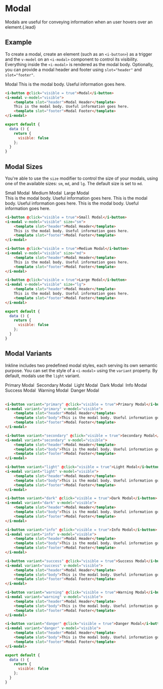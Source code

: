 # Modal
Modals are useful for conveying information when an user hovers over an element.{.lead}

## Example
To create a modal, create an element (such as an `<i-button>`) as a trigger and the `v-model` on an `<i-modal>` component to control its visibility. Everything inside the `<i-modal>` is rendered as the modal body. Optionally, you can provide a modal header and footer using `slot="header"` and `slot="footer"`.

<div>
    <i-button @click="showModal=true">Modal</i-button>
    <i-modal v-model="showModal">
        <template slot="header">Modal Header</template>
        This is the modal body. Useful information goes here.
        <template slot="footer">Modal Footer</template>
    </i-modal>
</div>

~~~html
<i-button @click="visible = true">Modal</i-button>
<i-modal v-model="visible">
    <template slot="header">Modal Header</template>
    This is the modal body. Useful information goes here.
    <template slot="footer">Modal Footer</template>
</i-modal>
~~~

~~~js
export default {
  data () {
    return {
      visible: false
    };
  }
}
~~~

## Modal Sizes
You're able to use the `size` modifier to control the size of your modals, using one of the available sizes: `sm`, `md`, and `lg`. 
The default size is set to `md`.

<div>
    <i-button @click="showModalSm = true">Small Modal</i-button>&nbsp;
    <i-button @click="showModalMd = true">Medium Modal</i-button>&nbsp;
    <i-button @click="showModalLg = true">Large Modal</i-button>
</div>

<i-modal v-model="showModalSm" size="sm">
    <template slot="header">Modal Header</template>
    This is the modal body. Useful information goes here.
    <template slot="footer">Modal Footer</template>
</i-modal>

<i-modal v-model="showModalMd" size="md">
    <template slot="header">Modal Header</template>
    This is the modal body. Useful information goes here.
    <template slot="footer">Modal Footer</template>
</i-modal>

<i-modal v-model="showModalLg" size="lg">
    <template slot="header">Modal Header</template>
    This is the modal body. Useful information goes here.
    <template slot="footer">Modal Footer</template>
</i-modal>

~~~html
<i-button @click="visible = true">Small Modal</i-button>
<i-modal v-model="visible" size="sm">
    <template slot="header">Modal Header</template>
    This is the modal body. Useful information goes here.
    <template slot="footer">Modal Footer</template>
</i-modal>

<i-button @click="visible = true">Medium Modal</i-button>
<i-modal v-model="visible" size="md">
    <template slot="header">Modal Header</template>
    This is the modal body. Useful information goes here.
    <template slot="footer">Modal Footer</template>
</i-modal>

<i-button @click="visible = true">Large Modal</i-button>
<i-modal v-model="visible" size="lg">
    <template slot="header">Modal Header</template>
    This is the modal body. Useful information goes here.
    <template slot="footer">Modal Footer</template>
</i-modal>
~~~

~~~js
export default {
  data () {
    return {
      visible: false
    };
  }
}
~~~

## Modal Variants
Inkline includes two predefined modal styles, each serving its own semantic purpose. You can set the style of a `<i-modal>` using the `variant` property. By default, modals use the `light` variant.

<div>
    <i-button variant="primary" @click="showModalPrimary = true">Primary Modal</i-button>&nbsp;
    <i-button variant="secondary" @click="showModalSecondary = true">Secondary Modal</i-button>&nbsp;
    <i-button variant="light" @click="showModalLight = true">Light Modal</i-button>&nbsp;
    <i-button variant="dark" @click="showModalDark = true">Dark Modal</i-button>&nbsp;
    <i-button variant="info" @click="showModalInfo = true">Info Modal</i-button>&nbsp;
    <i-button variant="success" @click="showModalSuccess = true">Success Modal</i-button>&nbsp;
    <i-button variant="warning" @click="showModalWarning = true">Warning Modal</i-button>&nbsp;
    <i-button variant="danger" @click="showModalDanger = true">Danger Modal</i-button>
</div>

<i-modal variant="primary" v-model="showModalPrimary">
    <template slot="header">Modal Header</template>
    <template slot="body">This is the modal body. Useful information goes here.</template>
    <template slot="footer">Modal Footer</template>
</i-modal>&nbsp;

<i-modal variant="secondary" v-model="showModalSecondary">
    <template slot="header">Modal Header</template>
    <template slot="body">This is the modal body. Useful information goes here.</template>
    <template slot="footer">Modal Footer</template>
</i-modal>&nbsp;

<i-modal variant="light" v-model="showModalLight">
    <template slot="header">Modal Header</template>
    <template slot="body">This is the modal body. Useful information goes here.</template>
    <template slot="footer">Modal Footer</template>
</i-modal>&nbsp;

<i-modal variant="dark" v-model="showModalDark">
    <template slot="header">Modal Header</template>
    <template slot="body">This is the modal body. Useful information goes here.</template>
    <template slot="footer">Modal Footer</template>
</i-modal>

<i-modal variant="info" v-model="showModalInfo">
    <template slot="header">Modal Header</template>
    <template slot="body">This is the modal body. Useful information goes here.</template>
    <template slot="footer">Modal Footer</template>
</i-modal>

<i-modal variant="success" v-model="showModalSuccess">
    <template slot="header">Modal Header</template>
    <template slot="body">This is the modal body. Useful information goes here.</template>
    <template slot="footer">Modal Footer</template>
</i-modal>

<i-modal variant="warning" v-model="showModalWarning">
    <template slot="header">Modal Header</template>
    <template slot="body">This is the modal body. Useful information goes here.</template>
    <template slot="footer">Modal Footer</template>
</i-modal>

<i-modal variant="danger" v-model="showModalDanger">
    <template slot="header">Modal Header</template>
    <template slot="body">This is the modal body. Useful information goes here.</template>
    <template slot="footer">Modal Footer</template>
</i-modal>

~~~html
<i-button variant="primary" @click="visible = true">Primary Modal</i-button>
<i-modal variant="primary" v-model="visible">
    <template slot="header">Modal Header</template>
    <template slot="body">This is the modal body. Useful information goes here.</template>
    <template slot="footer">Modal Footer</template>
</i-modal>

<i-button variant="secondary" @click="visible = true">Secondary Modal</i-button>
<i-modal variant="secondary" v-model="visible">
    <template slot="header">Modal Header</template>
    <template slot="body">This is the modal body. Useful information goes here.</template>
    <template slot="footer">Modal Footer</template>
</i-modal>

<i-button variant="light" @click="visible = true">Light Modal</i-button>
<i-modal variant="light" v-model="visible">
    <template slot="header">Modal Header</template>
    <template slot="body">This is the modal body. Useful information goes here.</template>
    <template slot="footer">Modal Footer</template>
</i-modal>

<i-button variant="dark" @click="visible = true">Dark Modal</i-button>
<i-modal variant="dark" v-model="visible">
    <template slot="header">Modal Header</template>
    <template slot="body">This is the modal body. Useful information goes here.</template>
    <template slot="footer">Modal Footer</template>
</i-modal>

<i-button variant="info" @click="visible = true">Info Modal</i-button>
<i-modal variant="info" v-model="visible">
    <template slot="header">Modal Header</template>
    <template slot="body">This is the modal body. Useful information goes here.</template>
    <template slot="footer">Modal Footer</template>
</i-modal>

<i-button variant="success" @click="visible = true">Success Modal</i-button>
<i-modal variant="success" v-model="visible">
    <template slot="header">Modal Header</template>
    <template slot="body">This is the modal body. Useful information goes here.</template>
    <template slot="footer">Modal Footer</template>
</i-modal>

<i-button variant="warning" @click="visible = true">Warning Modal</i-button>
<i-modal variant="warning" v-model="visible">
    <template slot="header">Modal Header</template>
    <template slot="body">This is the modal body. Useful information goes here.</template>
    <template slot="footer">Modal Footer</template>
</i-modal>

<i-button variant="danger" @click="visible = true">Danger Modal</i-button>
<i-modal variant="danger" v-model="visible">
    <template slot="header">Modal Header</template>
    <template slot="body">This is the modal body. Useful information goes here.</template>
    <template slot="footer">Modal Footer</template>
</i-modal>
~~~

~~~js
export default {
  data () {
    return {
      visible: false
    };
  }
}
~~~